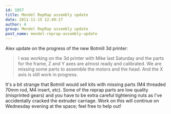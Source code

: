 ```yaml
---
id: 1857
title: Mendel RepRap assembly update
date: 2011-11-15 12:49:17
author: 4
group: Mendel RepRap assembly update
post_name: mendel-reprap-assembly-update
---
```


Alex update on the progress of the new Botmill 3d printer:

> I was working on the 3d printer with Mike last Saturday and the parts for the frame, Z and Y axes are almost ready and calibrated. We are missing some parts to assemble the motors and the head. And the X axis is still work in progress.

It's a bit strange that Botmill would sell kits with missing parts (M4 threaded 70mm rod, M4 insert, etc). Some of the reprap parts are low quality (misprinted gears) and you have to be extra careful tightening nuts as I've accidentally cracked the extruder carriage. Work on this will continue on Wednesday evening at the space; feel free to help out!